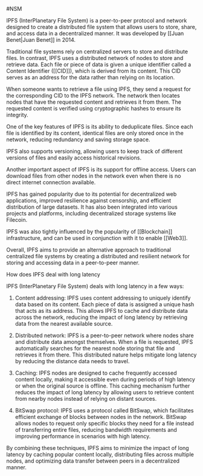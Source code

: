 #NSM

IPFS (InterPlanetary File System) is a peer-to-peer protocol and network designed to create a distributed file system that allows users to store, share, and access data in a decentralized manner. It was developed by [[Juan Benet|Juan Benet]] in 2014.

Traditional file systems rely on centralized servers to store and distribute files. In contrast, IPFS uses a distributed network of nodes to store and retrieve data. Each file or piece of data is given a unique identifier called a Content Identifier ([[CID]]), which is derived from its content. This CID serves as an address for the data rather than relying on its location.

When someone wants to retrieve a file using IPFS, they send a request for the corresponding CID to the IPFS network. The network then locates nodes that have the requested content and retrieves it from them. The requested content is verified using cryptographic hashes to ensure its integrity.

One of the key features of IPFS is its ability to deduplicate files. Since each file is identified by its content, identical files are only stored once in the network, reducing redundancy and saving storage space.

IPFS also supports versioning, allowing users to keep track of different versions of files and easily access historical revisions.

Another important aspect of IPFS is its support for offline access. Users can download files from other nodes in the network even when there is no direct internet connection available.

IPFS has gained popularity due to its potential for decentralized web applications, improved resilience against censorship, and efficient distribution of large datasets. It has also been integrated into various projects and platforms, including decentralized storage systems like Filecoin.

IPFS was also tightly influenced by the popularity of [[Blockchain]] infrastructure, and can be used in conjunction with it to enable [[Web3]].

Overall, IPFS aims to provide an alternative approach to traditional centralized file systems by creating a distributed and resilient network for storing and accessing data in a peer-to-peer manner.

How does IPFS deal with long latency

IPFS (InterPlanetary File System) deals with long latency in a few ways:

1. Content addressing: IPFS uses content addressing to uniquely identify data based on its content. Each piece of data is assigned a unique hash that acts as its address. This allows IPFS to cache and distribute data across the network, reducing the impact of long latency by retrieving data from the nearest available source.

2. Distributed network: IPFS is a peer-to-peer network where nodes share and distribute data amongst themselves. When a file is requested, IPFS automatically searches for the nearest node storing that file and retrieves it from there. This distributed nature helps mitigate long latency by reducing the distance data needs to travel.

3. Caching: IPFS nodes are designed to cache frequently accessed content locally, making it accessible even during periods of high latency or when the original source is offline. This caching mechanism further reduces the impact of long latency by allowing users to retrieve content from nearby nodes instead of relying on distant sources.

4. BitSwap protocol: IPFS uses a protocol called BitSwap, which facilitates efficient exchange of blocks between nodes in the network. BitSwap allows nodes to request only specific blocks they need for a file instead of transferring entire files, reducing bandwidth requirements and improving performance in scenarios with high latency.

By combining these techniques, IPFS aims to minimize the impact of long latency by caching popular content locally, distributing files across multiple nodes, and optimizing data transfer between peers in a decentralized manner.